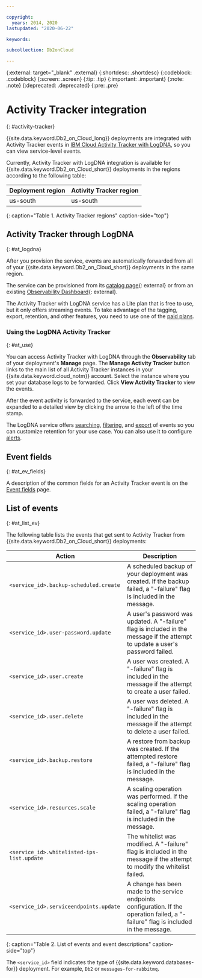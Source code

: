 ```yaml
---

copyright:
  years: 2014, 2020
lastupdated: "2020-06-22"

keywords: 

subcollection: Db2onCloud

---
```


<!-- Attribute definitions --> 
{:external: target="_blank" .external}
{:shortdesc: .shortdesc}
{:codeblock: .codeblock}
{:screen: .screen}
{:tip: .tip}
{:important: .important}
{:note: .note}
{:deprecated: .deprecated}
{:pre: .pre}

# Activity Tracker integration
{: #activity-tracker}

{{site.data.keyword.Db2_on_Cloud_long}} deployments are integrated with Activity Tracker events in [IBM Cloud Activity Tracker with LogDNA](/docs/Log-Analysis-with-LogDNA?topic=LogDNA-getting-started), so you can view service-level events.

Currently, Activity Tracker with LogDNA integration is available for {{site.data.keyword.Db2_on_Cloud_short}} deployments in the regions according to the following table: 

| Deployment region | Activity Tracker region |
|----------|-----------|
| us-south | us-south |
{: caption="Table 1. Activity Tracker regions" caption-side="top"}


## Activity Tracker through LogDNA
{: #at_logdna}

After you provision the service, events are automatically forwarded from all of your {{site.data.keyword.Db2_on_Cloud_short}} deployments in the same region.

The service can be provisioned from its [catalog page](https://cloud.ibm.com/catalog/services/ibm-cloud-activity-tracker-with-logdna?callback=%2Fobserve%2Factivitytracker%2Fcreate){: external} or from an existing [Observability Dashboard](https://cloud.ibm.com/observe/activitytracker){: external}.

The Activity Tracker with LogDNA service has a Lite plan that is free to use, but it only offers streaming events. To take advantage of the tagging, export, retention, and other features, you need to use one of the [paid plans](/docs/Log-Analysis-with-LogDNA?topic=Log-Analysis-with-LogDNA-service_plans)<!-- [paid plans](/docs/Log-Analysis-with-LogDNA?topic=LogDNA-about#overview_pricing_plans) -->.

### Using the LogDNA Activity Tracker
{: #at_use}

You can access Activity Tracker with LogDNA through the **Observability** tab of your deployment's **Manage** page. The **Manage Activity Tracker** button links to the main list of all Activity Tracker instances in your {{site.data.keyword.cloud_notm}} account. Select the instance where you set your database logs to be forwarded. Click **View Activity Tracker** to view the events.

After the event activity is forwarded to the service, each event can be expanded to a detailed view by clicking the arrow to the left of the time stamp.

The LogDNA service offers [searching](/docs/Log-Analysis-with-LogDNA?topic=LogDNA-view_logs#view_logs_step6), [filtering](/docs/Log-Analysis-with-LogDNA?topic=LogDNA-view_logs#view_logs_step5), and [export](/docs/Log-Analysis-with-LogDNA?topic=LogDNA-export#export) of events so you can customize retention for your use case. You can also use it to configure [alerts](/docs/Log-Analysis-with-LogDNA?topic=LogDNA-alerts).

## Event fields
{: #at_ev_fields}

A description of the common fields for an Activity Tracker event is on the [Event fields](/docs/Activity-Tracker-with-LogDNA?topic=logdnaat-event) page.

## List of events
{: #at_list_ev}

The following table lists the events that get sent to Activity Tracker from {{site.data.keyword.Db2_on_Cloud_short}} deployments:

| Action | Description |
|-------|-------|
| `<service_id>.backup-scheduled.create`| A scheduled backup of your deployment was created. If the backup failed, a "-failure" flag is included in the message. |
| `<service_id>.user-password.update`| A user's password was updated. A "-failure" flag is included in the message if the attempt to update a user's password failed. |
| `<service_id>.user.create`| A user was created. A "-failure" flag is included in the message if the attempt to create a user failed. |
| `<service_id>.user.delete`| A user was deleted. A "-failure" flag is included in the message if the attempt to delete a user failed. |
| `<service_id>.backup.restore`| A restore from backup was created. If the attempted restore failed, a "-failure" flag is included in the message. |
| `<service_id>.resources.scale`| A scaling operation was performed. If the scaling operation failed, a "-failure" flag is included in the message. |
| `<service_id>.whitelisted-ips-list.update`| The whitelist was modified. A "-failure" flag is included in the message if the attempt to modify the whitelist failed. |
| `<service_id>.serviceendpoints.update`| A change has been made to the service endpoints configuration. If the operation failed, a "-failure" flag is included in the message. |
{: caption="Table 2. List of events and event descriptions" caption-side="top"}

The `<service_id>` field indicates the type of {{site.data.keyword.databases-for}} deployment. For example, `Db2` or `messages-for-rabbitmq`.

